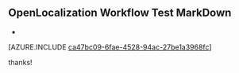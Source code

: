 ## OpenLocalization Workflow Test MarkDown
* 

[AZURE.INCLUDE [ca47bc09-6fae-4528-94ac-27be1a3968fc](calleeMd1.md)]

 
thanks!